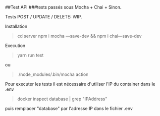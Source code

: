 ##Test API
###tests passés sous Mocha + Chai + Sinon.

Tests POST / UPDATE / DELETE: WIP.

Installation

> cd server
npm i mocha —save-dev && npm i chai—save-dev

Execution

> yarn run test

ou

> ./node_modules/.bin/mocha action

Pour executer les tests il est nécessaire d'utiliser l'IP du container dans le .env

> docker inspect database | grep "IPAddress"

puis remplacer "database" par l'adresse IP dans le fichier .env

